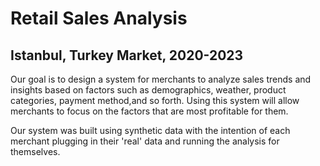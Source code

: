 # Retail Sales Analysis
## Istanbul, Turkey Market, 2020-2023

Our goal is to design a system for merchants to analyze sales trends and insights based on factors such as demographics, weather, product categories, payment method,and so forth. Using this system will allow merchants to focus on the factors that are most profitable for them.  

Our system was built using synthetic data with the intention of each merchant plugging in their 'real' data and running the analysis for themselves.  
